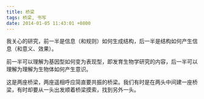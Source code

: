 ```yaml
---
title: 桥梁
tags: 桥梁, 书写
date: 2014-01-05 11:43:01 +0800
---
```



我关心的研究，前一半是信息（和规则）如何生成结构，后一半是结构如何产生信息（和意义、效果）。

前一半可以理解为基因型如何变为表现型，即发育生物学研究的内容，后一半可以理解为理解为生物体如何产生意识。

这是两座桥梁，两座遥相呼应简直要共振的桥梁。我们有时是在两头中间建一座桥梁，有时却要从一头出发顺着桥梁摸索，找到另外一头。

